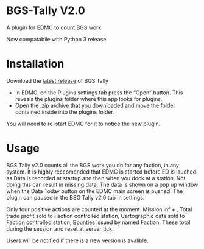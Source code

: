 # BGS-Tally V2.0
A plugin for EDMC to count BGS work

Now compatabile with Python 3 release

# Installation
Download the [latest release](https://github.com/tezw21/BGS-Tally-v2.0/releases/tag/2.1.6) of BGS Tally
 - In EDMC, on the Plugins settings tab press the “Open” button. This reveals the plugins folder where this app looks for plugins.
 - Open the .zip archive that you downloaded and move the folder contained inside into the plugins folder.

You will need to re-start EDMC for it to notice the new plugin.

# Usage
BGS Tally v2.0 counts all the BGS work you do for any faction, in any system. 
It is highly reccomended that EDMC is started before ED is lauched as Data is recorded at startup and then when you dock at a station. Not doing this can result in missing data.
The data is shown on a pop up window when the Data Today button on the EDMC main screen is pushed.
The plugin can paused in the BSG Tally v2.0 tab in settings.

Only four positive actions are counted at the moment. Mission inf + , Total trade profit sold to Faction controlled station, Cartographic data sold to Faction controlled station, Bounties issued by named Faction. These total during the session and reset at server tick.

Users will be notified if there is a new version is avalible.
